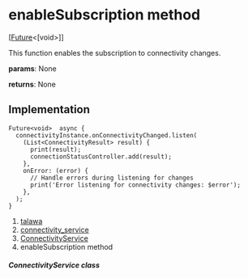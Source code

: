 
<div>

# enableSubscription method

</div>


[[Future](https://api.flutter.dev/flutter/dart-core/Future-class.html)\<[void\>]]




This function enables the subscription to connectivity changes.

**params**: None

**returns**: None



## Implementation

``` language-dart
Future<void>  async {
  connectivityInstance.onConnectivityChanged.listen(
    (List<ConnectivityResult> result) {
      print(result);
      connectionStatusController.add(result);
    },
    onError: (error) {
      // Handle errors during listening for changes
      print('Error listening for connectivity changes: $error');
    },
  );
}
```







1.  [talawa](../../index.html)
2.  [connectivity_service](../../services_third_party_service_connectivity_service/)
3.  [ConnectivityService](../../services_third_party_service_connectivity_service/ConnectivityService-class.html)
4.  enableSubscription method

##### ConnectivityService class







